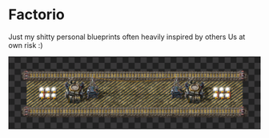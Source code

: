 # Factorio
Just my shitty personal blueprints often heavily inspired by others
Us at own risk :)



![Project Screenshot](68^2/CityBlocks/straigth.png)
